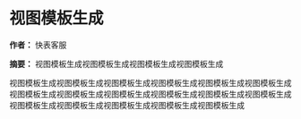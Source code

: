 # 视图模板生成

**作者：** 快表客服

**摘要：** 视图模板生成视图模板生成视图模板生成视图模板生成

视图模板生成视图模板生成视图模板生成视图模板生成视图模板生成视图模板生成视图模板生成视图模板生成视图模板生成视图模板生成视图模板生成视图模板生成视图模板生成视图模板生成视图模板生成视图模板生成视图模板生成